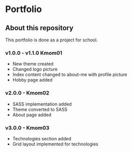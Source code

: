 # Portfolio

## About this repository
This portfolio is done as a project for school.

### v1.0.0 - v1.1.0 Kmom01
- New theme created
- Changed logo picture
- Index content changed to about-me with profile picture
- Hobby page added

### v2.0.0 - Kmom02
- SASS implementation added
- Theme converted to SASS
- About page added

### v3.0.0 - Kmom03
- Technologies section added
- Grid layout implemented for technologies